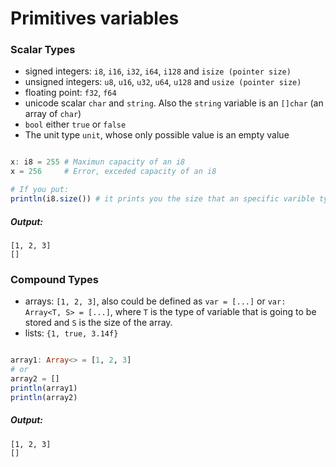 # Primitives variables
### Scalar Types
- signed integers: ```i8```, ```i16```, ```i32```, ```i64```, ```i128``` and ```isize (pointer size)```
- unsigned integers: ```u8```, ```u16```, ```u32```, ```u64```, ```u128``` and ```usize (pointer size)```
- floating point: ```f32```, ```f64```
- unicode scalar  ```char``` and ```string```. Also the ```string``` variable is an ```[]char``` (an array of ```char```)
- ```bool``` either ```true``` or ```false```
- The unit type ```unit```, whose only possible value is an empty value

```julia

x: i8 = 255 # Maximun capacity of an i8
x = 256     # Error, exceded capacity of an i8

# If you put:
println(i8.size()) # it prints you the size that an specific varible type can support, in this case i8


```

##### Output:
```
[1, 2, 3]
[]
```

### Compound Types
- arrays: ```[1, 2, 3]```, also could be defined as ```var = [...]``` or ```var: Array<T, S> = [...]```, where ```T``` is the type of variable that is going to be stored and ```S``` is the size of the array.
- lists: ```{1, true, 3.14f}```

```julia

array1: Array<> = [1, 2, 3] 
# or
array2 = []
println(array1)
println(array2)

```

##### Output:
```
[1, 2, 3]
[]
```
